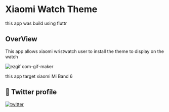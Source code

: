 # Xiaomi Watch Theme 

this app was build using fluttr 


## OverView

This app allows xiaomi wristwatch user to install the theme to display on the watch

![ezgif com-gif-maker](https://user-images.githubusercontent.com/102732045/202941157-05806f71-1a95-4304-a66e-2a2a662ad856.gif)

this app target xiaomi Mi Band 6

## 🔗 Twitter profile 
[![twitter](https://img.shields.io/badge/twitter-1DA1F2?style=for-the-badge&logo=twitter&logoColor=white)](https://twitter.com/Md7oHe)

